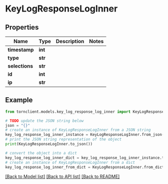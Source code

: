 # KeyLogResponseLogInner


## Properties

Name | Type | Description | Notes
------------ | ------------- | ------------- | -------------
**timestamp** | **int** |  | 
**type** | **str** |  | 
**selections** | **str** |  | 
**id** | **int** |  | 
**ip** | **str** |  | 

## Example

```python
from tornclient.models.key_log_response_log_inner import KeyLogResponseLogInner

# TODO update the JSON string below
json = "{}"
# create an instance of KeyLogResponseLogInner from a JSON string
key_log_response_log_inner_instance = KeyLogResponseLogInner.from_json(json)
# print the JSON string representation of the object
print(KeyLogResponseLogInner.to_json())

# convert the object into a dict
key_log_response_log_inner_dict = key_log_response_log_inner_instance.to_dict()
# create an instance of KeyLogResponseLogInner from a dict
key_log_response_log_inner_from_dict = KeyLogResponseLogInner.from_dict(key_log_response_log_inner_dict)
```
[[Back to Model list]](../README.md#documentation-for-models) [[Back to API list]](../README.md#documentation-for-api-endpoints) [[Back to README]](../README.md)


